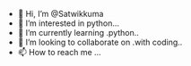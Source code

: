 - 👋 Hi, I’m @Satwikkuma
- 👀 I’m interested in python...
- 🌱 I’m currently learning .python..
- 💞️ I’m looking to collaborate on .with coding..
- 📫 How to reach me ...

<!---
Satwikkuma/Satwikkuma is a ✨ special ✨ repository because its `README.md` (this file) appears on your GitHub profile.
You can click the Preview link to take a look at your changes.
--->
